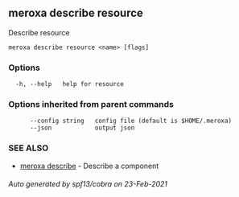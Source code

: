 ## meroxa describe resource

Describe resource

```
meroxa describe resource <name> [flags]
```

### Options

```
  -h, --help   help for resource
```

### Options inherited from parent commands

```
      --config string   config file (default is $HOME/.meroxa)
      --json            output json
```

### SEE ALSO

* [meroxa describe](meroxa_describe.md)	 - Describe a component

###### Auto generated by spf13/cobra on 23-Feb-2021
